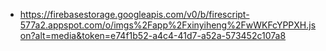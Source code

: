 - https://firebasestorage.googleapis.com/v0/b/firescript-577a2.appspot.com/o/imgs%2Fapp%2Fxinyiheng%2FwWKFcYPPXH.json?alt=media&token=e74f1b52-a4c4-41d7-a52a-573452c107a8
